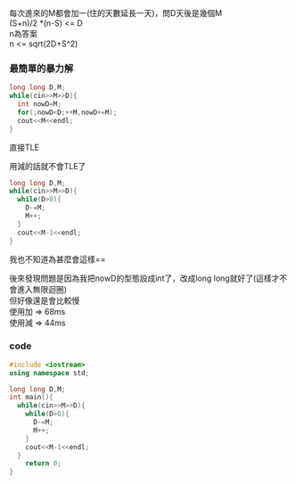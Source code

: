 每次進來的M都會加一(住的天數延長一天)，問D天後是幾個M  
(S+n)/2 *(n-S) <= D  
n為答案   
n <= sqrt(2D+S^2)

### 最簡單的暴力解
```cpp
long long D,M;
while(cin>>M>>D){
  int nowD=M;
  for(;nowD<D;++M,nowD+=M);
  cout<<M<<endl;
}
```
直接TLE

用減的話就不會TLE了
```cpp
long long D,M;
while(cin>>M>>D){
  while(D>0){
    D-=M;
    M++;
  }
  cout<<M-1<<endl;
}
```
我也不知道為甚麼會這樣==  

後來發現問題是因為我把nowD的型態設成int了，改成long long就好了(這樣才不會進入無限迴圈)  
但好像還是會比較慢  
使用加 => 68ms  
使用減 => 44ms  

### code
```cpp
#include <iostream>
using namespace std;

long long D,M;
int main(){
  while(cin>>M>>D){
    while(D>0){
      D-=M;
      M++;
    }
    cout<<M-1<<endl;
  }
	return 0;
}
```

